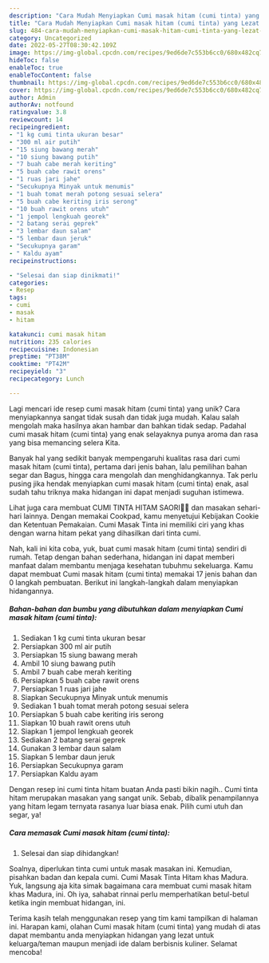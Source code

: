 ```yaml
---
description: "Cara Mudah Menyiapkan Cumi masak hitam (cumi tinta) yang Lezat Sekali"
title: "Cara Mudah Menyiapkan Cumi masak hitam (cumi tinta) yang Lezat Sekali"
slug: 484-cara-mudah-menyiapkan-cumi-masak-hitam-cumi-tinta-yang-lezat-sekali
category: Uncategorized
date: 2022-05-27T08:30:42.109Z
image: https://img-global.cpcdn.com/recipes/9ed6de7c553b6cc0/680x482cq70/cumi-masak-hitam-cumi-tinta-foto-resep-utama.jpg
hideToc: false
enableToc: true
enableTocContent: false
thumbnail: https://img-global.cpcdn.com/recipes/9ed6de7c553b6cc0/680x482cq70/cumi-masak-hitam-cumi-tinta-foto-resep-utama.jpg
cover: https://img-global.cpcdn.com/recipes/9ed6de7c553b6cc0/680x482cq70/cumi-masak-hitam-cumi-tinta-foto-resep-utama.jpg
author: Admin
authorAv: notfound
ratingvalue: 3.8
reviewcount: 14
recipeingredient:
- "1 kg cumi tinta ukuran besar"
- "300 ml air putih"
- "15 siung bawang merah"
- "10 siung bawang putih"
- "7 buah cabe merah keriting"
- "5 buah cabe rawit orens"
- "1 ruas jari jahe"
- "Secukupnya Minyak untuk menumis"
- "1 buah tomat merah potong sesuai selera"
- "5 buah cabe keriting iris serong"
- "10 buah rawit orens utuh"
- "1 jempol lengkuah georek"
- "2 batang serai geprek"
- "3 lembar daun salam"
- "5 lembar daun jeruk"
- "Secukupnya garam"
- " Kaldu ayam"
recipeinstructions:

- "Selesai dan siap dinikmati!"
categories:
- Resep
tags:
- cumi
- masak
- hitam

katakunci: cumi masak hitam 
nutrition: 235 calories
recipecuisine: Indonesian
preptime: "PT38M"
cooktime: "PT42M"
recipeyield: "3"
recipecategory: Lunch

---
```





Lagi mencari ide resep cumi masak hitam (cumi tinta) yang unik? Cara menyiapkannya sangat tidak susah dan tidak juga mudah. Kalau salah mengolah maka hasilnya akan hambar dan bahkan tidak sedap. Padahal cumi masak hitam (cumi tinta) yang enak selayaknya punya aroma dan rasa yang bisa memancing selera Kita.





Banyak hal yang sedikit banyak mempengaruhi kualitas rasa dari cumi masak hitam (cumi tinta), pertama dari jenis bahan, lalu pemilihan bahan segar dan Bagus, hingga cara mengolah dan menghidangkannya. Tak perlu pusing jika hendak menyiapkan cumi masak hitam (cumi tinta) enak,      asal sudah tahu triknya maka hidangan ini dapat menjadi suguhan istimewa.














Lihat juga cara membuat CUMI TINTA HITAM SAORI🐙🐙 dan masakan sehari-hari lainnya. Dengan memakai Cookpad, kamu menyetujui Kebijakan Cookie dan Ketentuan Pemakaian. Cumi Masak Tinta ini memiliki ciri yang khas dengan warna hitam pekat yang dihasilkan dari tinta cumi.






Nah, kali ini kita coba, yuk, buat cumi masak hitam (cumi tinta) sendiri di rumah. Tetap dengan bahan sederhana, hidangan ini dapat memberi manfaat dalam membantu menjaga kesehatan tubuhmu sekeluarga. Kamu dapat membuat Cumi masak hitam (cumi tinta) memakai 17 jenis bahan dan 0 langkah pembuatan. Berikut ini langkah-langkah dalam menyiapkan hidangannya.

<!--inarticleads1-->

##### Bahan-bahan dan bumbu yang dibutuhkan dalam menyiapkan Cumi masak hitam (cumi tinta):

1. Sediakan 1 kg cumi tinta ukuran besar
1. Persiapkan 300 ml air putih
1. Persiapkan 15 siung bawang merah
1. Ambil 10 siung bawang putih
1. Ambil 7 buah cabe merah keriting
1. Persiapkan 5 buah cabe rawit orens
1. Persiapkan 1 ruas jari jahe
1. Siapkan Secukupnya Minyak untuk menumis
1. Sediakan 1 buah tomat merah potong sesuai selera
1. Persiapkan 5 buah cabe keriting iris serong
1. Siapkan 10 buah rawit orens utuh
1. Siapkan 1 jempol lengkuah georek
1. Sediakan 2 batang serai geprek
1. Gunakan 3 lembar daun salam
1. Siapkan 5 lembar daun jeruk
1. Persiapkan Secukupnya garam
1. Persiapkan  Kaldu ayam


Dengan resep ini cumi tinta hitam buatan Anda pasti bikin nagih.. Cumi tinta hitam merupakan masakan yang sangat unik. Sebab, dibalik penampilannya yang hitam legam ternyata rasanya luar biasa enak. Pilih cumi utuh dan segar, ya! 

<!--inarticleads2-->

##### Cara memasak Cumi masak hitam (cumi tinta):


1. Selesai dan siap dihidangkan!

Soalnya, diperlukan tinta cumi untuk masak masakan ini. Kemudian, pisahkan badan dan kepala cumi. Cumi Masak Tinta Hitam khas Madura. Yuk, langsung aja kita simak bagaimana cara membuat cumi masak hitam khas Madura, ini. Oh iya, sahabat rinnai perlu memperhatikan betul-betul ketika ingin membuat hidangan, ini. 

Terima kasih telah menggunakan resep yang tim kami tampilkan di halaman ini. Harapan kami, olahan Cumi masak hitam (cumi tinta) yang mudah di atas dapat membantu anda menyiapkan hidangan yang lezat untuk keluarga/teman maupun menjadi ide dalam berbisnis kuliner. Selamat mencoba!
